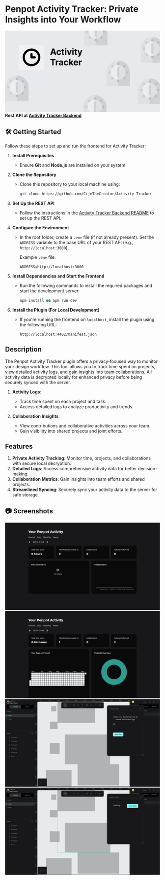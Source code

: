 # Penpot Activity Tracker: Private Insights into Your Workflow

![Penpot Activity Tracker: Private Insights into Your Workflow](/.github/images/thumb.png "Penpot Activity Tracker: Private Insights into Your Workflow")
**Rest API at [Activity Tracker Backend](https://github.com/CijeTheCreator/activity-tracker-backend)**

## 🛠️ Getting Started  

Follow these steps to set up and run the frontend for Activity Tracker:  

1. **Install Prerequisites**  
   - Ensure **Git** and **Node.js** are installed on your system.  

2. **Clone the Repository**  
   - Clone this repository to your local machine using:  
     ```bash  
     git clone https://github.com/CijeTheCreator/Activity-Tracker
     ```  

3. **Set Up the REST API**  
   - Follow the instructions in the [Activity Tracker Backend README](https://github.com/CijeTheCreator/activity-tracker-backend/blob/main/README.md) to set up the REST API.  

4. **Configure the Environment**  
   - In the root folder, create a `.env` file (if not already present). Set the `ADDRESS` variable to the base URL of your REST API (e.g., `http://localhost:3000`).  

     Example `.env` file:  
     ```env  
     ADDRESS=http://localhost:3000  
     ```  

5. **Install Dependencies and Start the Frontend**  
   - Run the following commands to install the required packages and start the development server:  
     ```bash  
     npm install && npm run dev  
     ```  

6. **Install the Plugin (For Local Development)**  
   - If you're running the frontend on `localhost`, install the plugin using the following URL:  
     ```  
     http://localhost:4402/manifest.json  
     ```

## Description

The Penpot Activity Tracker plugin offers a privacy-focused way to monitor your design workflow. This tool allows you to track time spent on projects, view detailed activity logs, and gain insights into team collaborations. All activity data is decrypted locally for enhanced privacy before being securely synced with the server.

1. **Activity Logs**:

   - Track time spent on each project and task.
   - Access detailed logs to analyze productivity and trends.

2. **Collaboration Insights**:
   - View contributions and collaborative activities across your team.
   - Gain visibility into shared projects and joint efforts.

## Features

1. **Private Activity Tracking**: Monitor time, projects, and collaborations with secure local decryption.
2. **Detailed Logs**: Access comprehensive activity data for better decision-making.
3. **Collaboration Metrics**: Gain insights into team efforts and shared projects.
4. **Streamlined Syncing**: Securely sync your activity data to the server for safe storage.

## :camera: Screenshots

![Screenshot](/.github/images/ActivityTracker1.png "Track time spent and projects worked on")  
![Screenshot](/.github/images/ActivityTracker2.png "Visualize collaboration insights and contributions")
![Screenshot](/.github/images/ActivityTracker3.png "Visualize collaboration insights and contributions")
![Screenshot](/.github/images/ActivityTracker4.png "Visualize collaboration insights and contributions")
